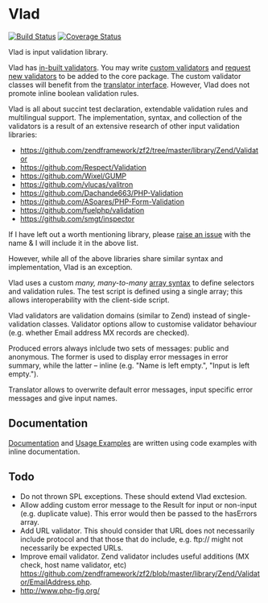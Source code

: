 # Vlad

[![Build Status](https://travis-ci.org/gajus/vlad.png?branch=master)](https://travis-ci.org/gajus/vlad)
[![Coverage Status](https://coveralls.io/repos/gajus/vlad/badge.png)](https://coveralls.io/r/gajus/vlad)

Vlad is input validation library.

Vlad has [in-built validators](http://anuary.com/vlad/#example-validators). You may write [custom validators](http://anuary.com/vlad/#example-custom_validator) and [request new validators](https://github.com/gajus/vlad/issues) to be added to the core package. The custom validator classes will benefit from the [translator interface](http://anuary.com/vlad/#example-multilingual). However, Vlad does not promote inline boolean validation rules.

Vlad is all about succint test declaration, extendable validation rules and multilingual support. The implementation, syntax, and collection of the validators is a result of an extensive research of other input validation libraries:

* https://github.com/zendframework/zf2/tree/master/library/Zend/Validator
* https://github.com/Respect/Validation
* https://github.com/Wixel/GUMP
* https://github.com/vlucas/valitron
* https://github.com/Dachande663/PHP-Validation
* https://github.com/ASoares/PHP-Form-Validation
* https://github.com/fuelphp/validation
* https://github.com/smgt/inspector

If I have left out a worth mentioning library, please [raise an issue](https://github.com/gajus/vlad/issues) with the name & I will include it in the above list.

However, while all of the above libraries share similar syntax and implementation, Vlad is an exception.

Vlad uses a custom *many, many-to-many* [array syntax](http://anuary.com/vlad/#example-syntax) to define selectors and validation rules. The test script is defined using a single array; this allows interoperability with the client-side script.

Vlad validators are validation domains (similar to Zend) instead of single-validation classes. Validator options allow to customise validator behaviour (e.g. whether Email address MX records are checked).

Produced errors always inlclude two sets of messages: public and anonymous. The former is used to display error messages in error summary, while the latter – inline (e.g. "Name is left empty.", "Input is left empty.").

Translator allows to overwrite default error messages, input specific error messages and give input names.

## Documentation

[Documentation](http://anuary.com/vlad/) and [Usage Examples](http://anuary.com/vlad/) are written using code examples with inline documentation.

## Todo

* Do not thrown SPL exceptions. These should extend Vlad exctesion.
* Allow adding custom error message to the Result for input or non-input (e.g. duplicate value). This error would then be passed to the hasErrors array.
* Add URL validator. This should consider that URL does not necessarily include protocol and that those that do include, e.g. ftp:// might not necessarily be expected URLs.
* Improve email validator. Zend validator includes useful additions (MX check, host name validator, etc) https://github.com/zendframework/zf2/blob/master/library/Zend/Validator/EmailAddress.php.
* http://www.php-fig.org/